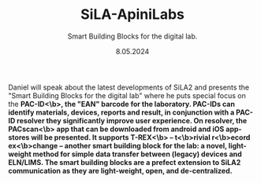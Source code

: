 ﻿---
title: SiLA-ApiniLabs
subtitle: Smart Building Blocks for the digital lab.
image: juchli.png
align: left
contact: Daniel Juchli
homepage: https://www.linkedin.com/in/daniel-juchli
date: 8.05.2024
time: 16h00-17h00
location: smartlab.university


---

Daniel will speak about the latest developments of SiLA2 and presents the "Smart Building Blocks for the digital lab" where
he puts special focus on the <b>PAC-ID<\b>, the "EAN" barcode for the laboratory. PAC-IDs can identify materials, devices, reports
and result, in conjunction with a PAC-ID resolver they significantly improve user experience. On resolver, the <b>PACscan<\b> app
that can be downloaded from android and iOS app-stores will be presented. It supports <b>T-REX<\b> – <b>t<\b>rivial <b>r<\b>ecord <b>ex<\b>change – another
smart building block for the lab: a novel, light-weight method for simple data transfer between (legacy) devices and ELN/LIMS.
The smart building blocks are a prefect extension to SiLA2 communication as they are light-weight, open, and de-centralized. 
